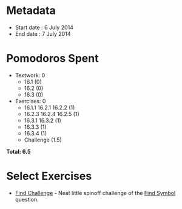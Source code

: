 Metadata
========

- Start date : 6 July 2014
- End date : 7 July 2014

Pomodoros Spent
==============

- Textwork: 0
  - 16.1 (0)
  - 16.2 (0)
  - 16.3 (0)
- Exercises: 0
  - 16.1.1 16.2.1 16.2.2 (1)
  - 16.2.3 16.2.4 16.2.5 (1)
  - 16.3.1 16.3.2 (1)
  - 16.3.3 (1)
  - 16.3.4 (1)
  - Challenge (1.5)

**Total: 6.5**

Select Exercises
================
- [Find Challenge](http://htdp.org/2003-09-26/Book/curriculum-Z-H-21.html#node_thm_16.3.4) - Neat little spinoff challenge of the [Find Symbol](http://htdp.org/2003-09-26/Book/curriculum-Z-H-20.html#node_thm_15.3.4) question.
